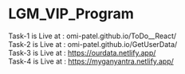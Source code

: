 # LGM_VIP_Program

Task-1 is Live at : omi-patel.github.io/ToDo__React/
<br />
Task-2 is Live at : omi-patel.github.io/GetUserData/
<br />
Task-3 is Live at : https://ourdata.netlify.app/
<br />
Task-4 is Live at : https://myganyantra.netlify.app/
